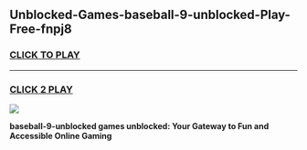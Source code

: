
## Unblocked-Games-baseball-9-unblocked-Play-Free-fnpj8
<h3>
<a href="https://premium76.site?title=baseball-9-unblocked&ref=18A1">CLICK TO PLAY</a></h3>
<hr>

<h3>
<a href="https://premium76.site?title=baseball-9-unblocked&ref=18A1">CLICK 2 PLAY</a>
  
</h3>

<a href="https://premium76.site?title=baseball-9-unblocked&ref=18A1"><img src="https://clearcache.store/games.png"></a>


**baseball-9-unblocked games unblocked: Your Gateway to Fun and Accessible Online Gaming**
